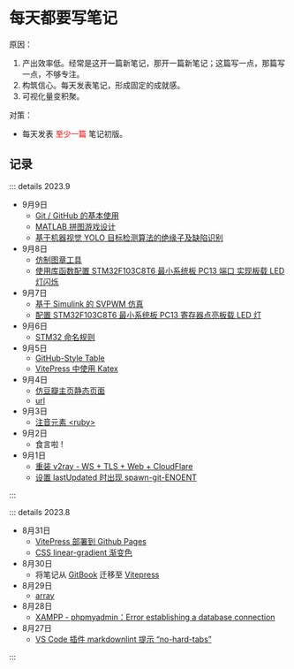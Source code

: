 # 每天都要写笔记

原因：

1. 产出效率低。经常是这开一篇新笔记，那开一篇新笔记；这篇写一点，那篇写一点，不够专注。
2. 构筑信心。每天发表笔记，形成固定的成就感。
3. 可视化量变积聚。

对策：

- 每天发表 <span style="color:red;">至少一篇</span> 笔记初版。

## 记录

::: details 2023.9

- 9月9日
  - [Git / GitHub 的基本使用](/unclassified/git/git-github)
  - [MATLAB 拼图游戏设计](/unclassified/undergraduate/matlab-jigsaw)
  - [基于机器视觉 YOLO 目标检测算法的绝缘子及缺陷识别](/unclassified/undergraduate/yolo-insulator)
- 9月8日
  - [仿制图章工具](/unclassified/photoshop/clone-stamp)
  - [使用库函数配置 STM32F103C8T6 最小系统板 PC13 端口 实现板载 LED 灯闪烁](embeded/stm32-blink)
- 9月7日
  - [基于 Simulink 的 SVPWM 仿真](/unclassified/undergraduate/simulink-svpwm)
  - [配置 STM32F103C8T6 最小系统板 PC13 寄存器点亮板载 LED 灯](/embeded/stm32-light)
- 9月6日
  - [STM32 命名规则](/embeded/stm32-naming-rule)
- 9月5日
  - [GitHub-Style Table](/web-build/markdown/github-style-table.md)
  - [VitePress 中使用 Katex](/web-build/vitepress/vitepress-katex.md)
- 9月4日
  - [仿豆瓣主页静态页面](/web-build/fake-douban)
  - [url](/web-build/url)
- 9月3日
  - [注音元素 &lt;ruby&gt;](/web-build/html/ruby)
- 9月2日
  - 食言啦 !
- 9月1日
  - [重装 v2ray - WS + TLS + Web + CloudFlare](/anti/reinstall-v2ray)
  - [设置 lastUpdated 时出现 spawn-git-ENOENT](/web-build/vitepress/spawn-git-ENOENT)

:::

::: details 2023.8

- 8月31日
  - [VitePress 部署到 Github Pages](/web-build/vitepress/vitepress-github-pages)
  - [CSS linear-gradient 渐变色](/web-build/css/linear-gradient-tangjiayan)
- 8月30日
  - 将笔记从 [GitBook](https://www.gitbook.com/) 迁移至 [Vitepress](https://vitepress.dev/)
- 8月29日
  - [array](/programming/c++/containers/array)
- 8月28日
  - [XAMPP - phpmyadmin：Error establishing a database connection](/web-build/debug/Error-establishing-a-database-connection)
- 8月27日
  - [VS Code 插件 markdownlint 提示 “no-hard-tabs”](/unclassified/vscode-hard-tab)

:::
